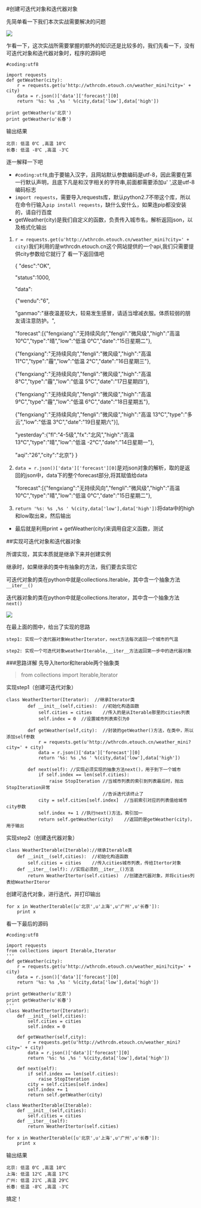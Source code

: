 #创建可迭代对象和迭代器对象

先简单看一下我们本次实战需要解决的问题

![](http://i.imgur.com/QS05two.png)

乍看一下，这次实战所需要掌握的额外的知识还是比较多的，我们先看一下，没有可迭代对象和迭代器对象时，程序的源码吧

	#coding:utf8
	
	import requests
	def getWeather(city):
		r = requests.get(u'http://wthrcdn.etouch.cn/weather_mini?city=' + city)
		data = r.json()['data']['forecast'][0]
		return '%s: %s ,%s ' %(city,data['low'],data['high'])
		
	print getWeather(u'北京')
	print getWeather(u'长春')

输出结果

	北京: 低温 0℃ ,高温 10℃
	长春: 低温 -8℃ ,高温 -3℃

逐一解释一下吧

* `#coding:utf8`,由于要输入汉字，且网站默认参数编码是utf-8，因此需要在第一行默认声明，且底下凡是和汉字相关的字符串,前面都需要添加u' ',这是utf-8编码标志
* `import requests`，需要导入requests库，默认python2.7不带这个库，所以在命令行输入`pip install requests`，缺什么安什么，如果连pip都没安装的，请自行百度
* getWeather(city)是我们自定义的函数，负责传入城市名，解析返回json，以及格式化输出
1. `r = requests.get(u'http://wthrcdn.etouch.cn/weather_mini?city=' + city)`我们利用的是wthrcdn.etouch.cn这个网站提供的一个api,我们只需要提供city参数给它就行了
看一下返回值吧

	{
	"desc":"OK",

	"status":1000,

	"data":

	{"wendu":"6",

	"ganmao":"昼夜温差较大，较易发生感冒，请适当增减衣服。体质较弱的朋友请注意防护。",

	"forecast":[{"fengxiang":"无持续风向","fengli":"微风级","high":"高温 10℃","type":"晴","low":"低温 0℃","date":"15日星期二"},

	{"fengxiang":"无持续风向","fengli":"微风级","high":"高温 11℃","type":"霾","low":"低温 2℃","date":"16日星期三"},

	{"fengxiang":"无持续风向","fengli":"微风级","high":"高温 8℃","type":"霾","low":"低温 5℃","date":"17日星期四"},

	{"fengxiang":"无持续风向","fengli":"微风级","high":"高温 9℃","type":"霾","low":"低温 6℃","date":"18日星期五"},

	{"fengxiang":"无持续风向","fengli":"微风级","high":"高温 13℃","type":"多云","low":"低温 3℃","date":"19日星期六"}],

	"yesterday":{"fl":"4-5级","fx":"北风","high":"高温 13℃","type":"晴","low":"低温 -2℃","date":"14日星期一"},

	"aqi":"26","city":"北京"}
	}

2. `data = r.json()['data']['forecast'][0]`是对json对象的解析，取的是返回的json中，data下的整个forecast部分,将其赋值给data

	"forecast":[{"fengxiang":"无持续风向","fengli":"微风级","high":"高温 10℃","type":"晴","low":"低温 0℃","date":"15日星期二"},

3. `return '%s: %s ,%s ' %(city,data['low'],data['high'])`将data中的high和low取出来，然后输出

* 最后就是利用print + getWeather(city)来调用自定义函数，测试

##实现可迭代对象和迭代器对象

所谓实现，其实本质就是继承下来并创建实例

继承时，如果继承的类中有抽象的方法，我们要去实现它

可迭代对象的类在python中就是collections.Iterable，其中含一个抽象方法`__iter__()`

迭代器对象的类在python中就是collections.Iterator，其中含一个抽象方法`next()`

![](http://i.imgur.com/XMX6d6I.png)

在最上面的图中，给出了实现的思路

`step1: 实现一个迭代器对象WeatherIterator，next方法每次返回一个城市的气温`

`step2: 实现一个可迭代对象weatherIterable,__iter__方法返回第一步中的迭代器对象`

###思路详解
先导入Itertor和Iterable两个抽象类

>from collections import Iterable,Iterator

实现step1（创建可迭代对象）

	class WeatherItertor(Iterator):  //继承Iterator类
			def __init__(self,cities):	//初始化构造函数
				self.cities = cities	//传入的是从Iterable那里的cities列表
				self.index = 0	//设置城市列表索引为0
				
			def getWeather(self,city):	//封装的getWeather()方法，在类中，所以添加self参数
				r = requests.get(u'http://wthrcdn.etouch.cn/weather_mini?city=' + city)
				data = r.json()['data']['forecast'][0]
				return '%s: %s ,%s ' %(city,data['low'],data['high'])
				
			def next(self):	//实现必须实现的抽象方法next()，用于到下一个城市
				if self.index == len(self.cities):
					raise StopIteration	//当城市列表的索引到列表最后时，抛出StopIteration异常
										//告诉迭代该终止了
				city = self.cities[self.index]	//当前索引对应的列表值给城市city参数
				self.index += 1	//执行next()方法，索引加一
				return self.getWeather(city)	//返回的是getWeather(city)，用于输出

实现step2（创建迭代器对象）

	class WeatherIterable(Iterable)://继承Iterable类
		def __init__(self,cities):	//初始化构造函数
			self.cities = cities	//传入cities城市列表，传给Itertor对象
		def __iter__(self):	//实现必须的__iter__()方法
			return WeatherItertor(self.cities)	//创建迭代器对象，并将cities列表给WeatherIteror

创建可迭代对象，进行迭代，并打印输出

	for x in WeatherIterable([u'北京',u'上海',u'广州',u'长春']):
		print x


看一下最后的源码

	#coding:utf8
	
	import requests
	from collections import Iterable,Iterator
	'''
	def getWeather(city):
		r = requests.get(u'http://wthrcdn.etouch.cn/weather_mini?city=' + city)
		data = r.json()['data']['forecast'][0]
		return '%s: %s ,%s ' %(city,data['low'],data['high'])
		
	print getWeather(u'北京')
	print getWeather(u'长春')
	'''
	class WeatherItertor(Iterator):
		def __init__(self,cities):
			self.cities = cities
			self.index = 0
			
		def getWeather(self,city):
			r = requests.get(u'http://wthrcdn.etouch.cn/weather_mini?city=' + city)
			data = r.json()['data']['forecast'][0]
			return '%s: %s ,%s ' %(city,data['low'],data['high'])
			
		def next(self):
			if self.index == len(self.cities):
				raise StopIteration
			city = self.cities[self.index]
			self.index += 1
			return self.getWeather(city)
			
	class WeatherIterable(Iterable):
		def __init__(self,cities):
			self.cities = cities
		def __iter__(self):
			return WeatherItertor(self.cities)
			
	for x in WeatherIterable([u'北京',u'上海',u'广州',u'长春']):
		print x

输出结果

	北京: 低温 0℃ ,高温 10℃
	上海: 低温 12℃ ,高温 17℃
	广州: 低温 21℃ ,高温 29℃
	长春: 低温 -8℃ ,高温 -3℃

搞定！